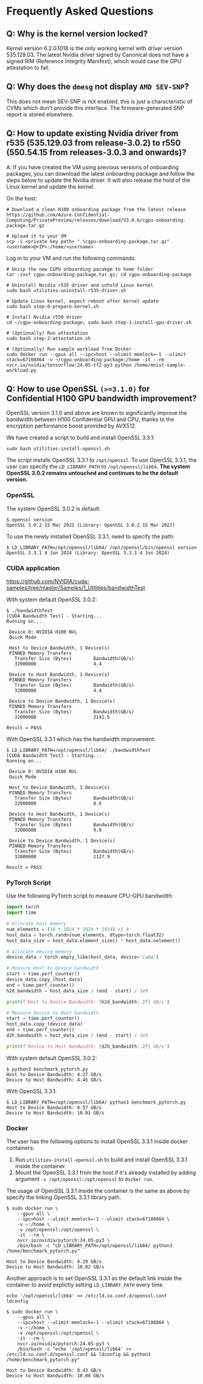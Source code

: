 # Frequently Asked Questions

## Q: Why is the kernel version locked?

Kernel version 6.2.0.1018 is the only working kernel with driver version 535.129.03. The latest Nvidia driver signed by Canonical does not have a signed RIM (Reference Integrity Manifest), which would case the GPU attestation to fail.

## Q: Why does the `dmesg` not display `AMD SEV-SNP`?

This does not mean SEV-SNP is not enabled, this is just a characteristic of CVMs which don't provide this interface. The firmware-generated SNP report is stored elsewhere.

## Q: How to update existing Nvidia driver from r535 (535.129.03 from release-3.0.2) to r550 (550.54.15 from releases-3.0.3 and onwards)?

A: If you have created the VM using previous versions of onboarding packages, you can download the latest onboarding package and follow the steps below to update the Nvidia driver. It will also release the hold of the Linux kernel and update the kernel.

On the host:
```
# Download a clean H100 onboarding package from the latest release
https://github.com/Azure-Confidential-Computing/PrivatePreview/releases/download/V3.0.6/cgpu-onboarding-package.tar.gz
 
# Upload it to your VM
scp -i <private key path> ".\cgpu-onboarding-package.tar.gz" <username>@<IP>:/home/<username>
```

Log in to your VM and run the following commands:
```
# Unzip the new CGPU onboarding pacakge to home folder
tar -zxvf cgpu-onboarding-package.tar.gz; cd cgpu-onboarding-package

# Uninstall Nvidia r535 driver and unhold Linux kernel
sudo bash utilities-uninstall-r535-driver.sh

# Update Linux kernel, expect reboot after kernel update
sudo bash step-0-prepare-kernel.sh

# Install Nvidia r550 driver
cd ~/cgpu-onboarding-package; sudo bash step-1-install-gpu-driver.sh

# (Optionally) Run attestation
sudo bash step-2-attestation.sh

# (Optionally) Run sample workload from Docker
sudo docker run --gpus all --ipc=host --ulimit memlock=-1 --ulimit stack=67108864 -v ~/cgpu-onboarding-package:/home -it --rm nvcr.io/nvidia/tensorflow:24.05-tf2-py3 python /home/mnist-sample-workload.py
```

## Q: How to use OpenSSL `(>=3.1.0)` for Confidential H100 GPU bandwidth improvement?

OpenSSL version 3.1.0 and above are known to significantly improve the bandwidth between H100 Confidential GPU and CPU, thanks to the encryption performance boost provided by AVX512.

We have created a script to build and install OpenSSL 3.3.1:
```
sudo bash utilities-install-openssl.sh
```

The script installs OpenSSL 3.3.1 to `/opt/openssl`. To use OpenSSL 3.3.1, the user can specify the `LD_LIBRARY_PATH` to `/opt/openssl/lib64`. **The system OpenSSL 3.0.2 remains untouched and continues to be the default version.**


### OpenSSL
The system OpenSSL 3.0.2 is default:
```
$ openssl version
OpenSSL 3.0.2 15 Mar 2022 (Library: OpenSSL 3.0.2 15 Mar 2022)
```

To use the newly installed OpenSSL 3.3.1, need to specify the path:
```
$ LD_LIBRARY_PATH=/opt/openssl/lib64/ /opt/openssl/bin/openssl version
OpenSSL 3.3.1 4 Jun 2024 (Library: OpenSSL 3.3.1 4 Jun 2024)
```

### CUDA application

https://github.com/NVIDIA/cuda-samples/tree/master/Samples/1_Utilities/bandwidthTest

With system default OpenSSL 3.0.2:
```
$ ./bandwidthTest
[CUDA Bandwidth Test] - Starting...
Running on...

 Device 0: NVIDIA H100 NVL
 Quick Mode

 Host to Device Bandwidth, 1 Device(s)
 PINNED Memory Transfers
   Transfer Size (Bytes)        Bandwidth(GB/s)
   32000000                     4.4

 Device to Host Bandwidth, 1 Device(s)
 PINNED Memory Transfers
   Transfer Size (Bytes)        Bandwidth(GB/s)
   32000000                     4.4

 Device to Device Bandwidth, 1 Device(s)
 PINNED Memory Transfers
   Transfer Size (Bytes)        Bandwidth(GB/s)
   32000000                     2191.5

Result = PASS
```

With OpenSSL 3.3.1 which has the bandwidth improvement:
```
$ LD_LIBRARY_PATH=/opt/openssl/lib64/ ./bandwidthTest
[CUDA Bandwidth Test] - Starting...
Running on...

 Device 0: NVIDIA H100 NVL
 Quick Mode

 Host to Device Bandwidth, 1 Device(s)
 PINNED Memory Transfers
   Transfer Size (Bytes)        Bandwidth(GB/s)
   32000000                     8.6

 Device to Host Bandwidth, 1 Device(s)
 PINNED Memory Transfers
   Transfer Size (Bytes)        Bandwidth(GB/s)
   32000000                     9.9

 Device to Device Bandwidth, 1 Device(s)
 PINNED Memory Transfers
   Transfer Size (Bytes)        Bandwidth(GB/s)
   32000000                     2127.9

Result = PASS
```

### PyTorch Script
Use the following PyTorch script to measure CPU-GPU bandwidth:
```python
import torch
import time

# Allocate host memory
num_elements = (16 * 1024 * 1024 * 1024) // 4
host_data = torch.randn(num_elements, dtype=torch.float32)
host_data_size = host_data.element_size() * host_data.nelement()

# Allocate device memory
device_data = torch.empty_like(host_data, device='cuda')

# Measure Host to Device bandwidth
start = time.perf_counter()
device_data.copy_(host_data)
end = time.perf_counter()
h2d_bandwidth = host_data_size / (end - start) / 1e9

print(f'Host to Device Bandwidth: {h2d_bandwidth:.2f} GB/s')

# Measure Device to Host bandwidth
start = time.perf_counter()
host_data.copy_(device_data)
end = time.perf_counter()
d2h_bandwidth = host_data_size / (end - start) / 1e9

print(f'Device to Host Bandwidth: {d2h_bandwidth:.2f} GB/s')
```

With system default OpenSSL 3.0.2:
```
$ python3 benchmark_pytorch.py
Host to Device Bandwidth: 4.27 GB/s
Device to Host Bandwidth: 4.45 GB/s
```

With OpenSSL 3.3.1:
```
$ LD_LIBRARY_PATH=/opt/openssl/lib64/ python3 benchmark_pytorch.py
Host to Device Bandwidth: 8.57 GB/s
Device to Host Bandwidth: 10.01 GB/s
```

### Docker

The user has the following options to install OpenSSL 3.3.1 inside docker containers:
1. Run `utilities-install-openssl.sh` to build and install OpenSSL 3.3.1 inside the container.
2. Mount the OpenSSL 3.3.1 from the host if it's already installed by adding argument `-v /opt/openssl:/opt/openssl` to `docker run`.

The usage of OpenSSL 3.3.1 inside the container is the same as above by specify the linking OpenSSL 3.3.1 library path.

```
$ sudo docker run \
    --gpus all \
    --ipc=host --ulimit memlock=-1 --ulimit stack=67108864 \
    -v ~:/home \
    -v /opt/openssl:/opt/openssl \
    -it --rm \
    nvcr.io/nvidia/pytorch:24.05-py3 \
    /bin/bash -c "LD_LIBRARY_PATH=/opt/openssl/lib64/ python3 /home/benchmark_pytorch.py"

Host to Device Bandwidth: 8.29 GB/s
Device to Host Bandwidth: 10.02 GB/s
```

Another approach is to set OpenSSL 3.3.1 as the default link inside the container to avoid explictly setting `LD_LIBRARY_PATH` every time.

```
echo '/opt/openssl/lib64' >> /etc/ld.so.conf.d/openssl.conf
ldconfig 
```

```
$ sudo docker run \
    --gpus all \
    --ipc=host --ulimit memlock=-1 --ulimit stack=67108864 \
    -v ~:/home \
    -v /opt/openssl:/opt/openssl \
    -it --rm \
    nvcr.io/nvidia/pytorch:24.05-py3 \
    /bin/bash -c "echo '/opt/openssl/lib64' >> /etc/ld.so.conf.d/openssl.conf && ldconfig && python3 /home/benchmark_pytorch.py"

Host to Device Bandwidth: 8.43 GB/s
Device to Host Bandwidth: 10.06 GB/s
```
